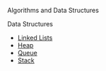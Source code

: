 Algorithms and Data Structures

Data Structures

<ul>
    <li>
        <a href="./linked_lists.py">Linked Lists</a>
    </li>
    <li>
        <a href="./heap_ds.py">Heap</a>
    </li>
    <li>
        <a href="./queue_ds.py">Queue</a>
    </li>
    <li>
        <a href="./stack_ds.py">Stack</a>
    </li>
</ul>
